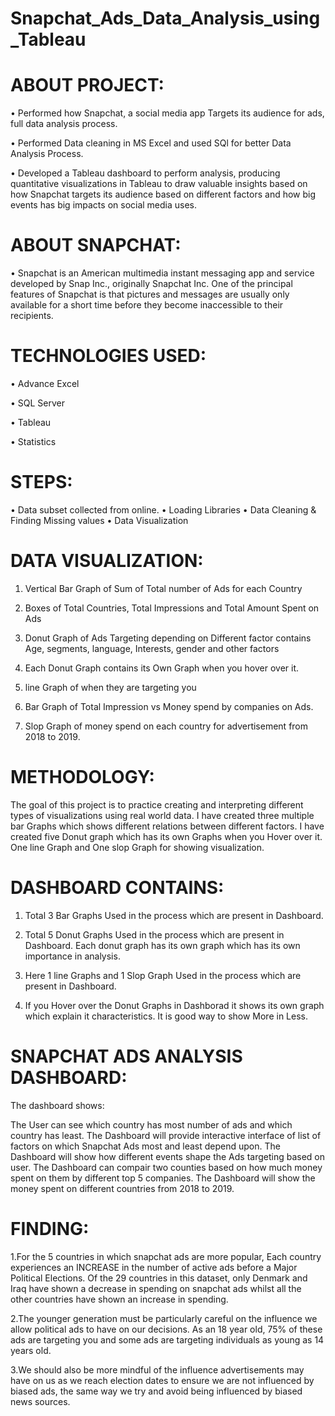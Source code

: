 # Snapchat_Ads_Data_Analysis_using_Tableau

# ABOUT PROJECT:
•	Performed how Snapchat, a social media app Targets its audience for ads, full data analysis process.

•	Performed Data cleaning in MS Excel and used SQl for better Data Analysis Process.

•	Developed a Tableau dashboard to perform analysis, producing quantitative visualizations 
        in Tableau to draw valuable insights based on how Snapchat targets its audience based on 
        different factors and how big events has big impacts on social media uses.
# ABOUT SNAPCHAT:
•  Snapchat is an American multimedia instant messaging app and service developed by Snap Inc., originally Snapchat Inc. 
   One of the principal features of Snapchat is that pictures and messages are usually only available for a short time 
   before they become inaccessible to their recipients.
# TECHNOLOGIES USED:
•	Advance Excel

•	SQL Server

•	Tableau

•	Statistics
# STEPS:
• Data subset collected from online.
• Loading Libraries
• Data Cleaning & Finding Missing values
• Data Visualization
# DATA VISUALIZATION:
1) Vertical Bar Graph of Sum of Total number of Ads for each Country

2) Boxes of Total Countries, Total Impressions and Total Amount Spent on Ads

3) Donut Graph of Ads Targeting depending on Different factor contains Age, segments, language, Interests, gender and other factors

4) Each Donut Graph contains its Own Graph when you hover over it.

5) line Graph of when they are targeting you

6) Bar Graph of Total Impression vs Money spend by companies on Ads.

7) Slop Graph of money spend on each country for advertisement from 2018 to 2019.
# METHODOLOGY:
The goal of this project is to practice creating and interpreting different types of visualizations using real world data. I have created three multiple bar Graphs which shows different relations between different factors. I have created five Donut graph which has its own Graphs when you Hover over it. One line Graph and One slop Graph for showing visualization.

# DASHBOARD CONTAINS:
1) Total 3 Bar Graphs Used in the process which are present in Dashboard.

2) Total 5 Donut Graphs Used in the process which are present in Dashboard. Each donut graph has its own graph which has its own importance in analysis.

3) Here 1 line Graphs and 1 Slop Graph Used in the process which are present in Dashboard.

4) If you Hover over the Donut Graphs in Dashborad it shows its own graph which explain it characteristics. It is good way to show More in Less.
# SNAPCHAT ADS ANALYSIS DASHBOARD:
The dashboard shows:

The User can see which country has most number of ads and which country has least.
The Dashboard will provide interactive interface of list of factors on which Snapchat Ads most and least depend upon.
The Dashboard will show how different events shape the Ads targeting based on user.
The Dashboard can compair two counties based on how much money spent on them by different top 5 companies.
The Dashboard will show the money spent on different countries from 2018 to 2019.
# FINDING:
1.For the 5 countries in which snapchat ads are more popular, Each country experiences an INCREASE in the number of active ads before a Major Political Elections.
Of the 29 countries in this dataset, only Denmark and Iraq have shown a decrease in spending on snapchat ads whilst all the other countries have shown an increase in spending.

2.The younger generation must be particularly careful on the influence we allow political ads to have on our decisions. As an 18 year old, 75% of these ads are targeting you and some ads are targeting individuals as young as 14 years old.

3.We should also be more mindful of the influence advertisements may have on us as we reach election dates to ensure we are not influenced by biased ads, the same way we try and avoid being influenced by biased news sources.


